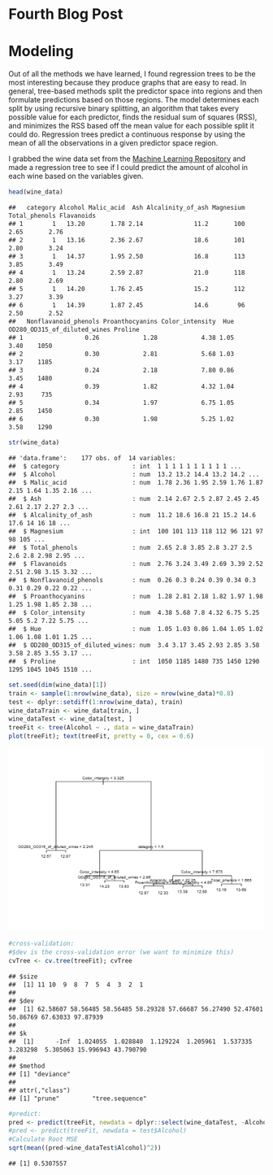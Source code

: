 Fourth Blog Post
================

# Modeling

Out of all the methods we have learned, I found regression trees to be
the most interesting because they produce graphs that are easy to read.
In general, tree-based methods split the predictor space into regions
and then formulate predictions based on those regions. The model
determines each split by using recursive binary splitting, an algorithm
that takes every possible value for each predictor, finds the residual
sum of squares (RSS), and minimizes the RSS based off the mean value for
each possible split it could do. Regression trees predict a continuous
response by using the mean of all the observations in a given predictor
space region.

I grabbed the wine data set from the [Machine Learning
Repository](https://archive.ics.uci.edu/ml/index.php) and made a
regression tree to see if I could predict the amount of alcohol in each
wine based on the variables given.

``` r
head(wine_data)
```

    ##   category Alcohol Malic_acid  Ash Alcalinity_of_ash Magnesium Total_phenols Flavanoids
    ## 1        1   13.20       1.78 2.14              11.2       100          2.65       2.76
    ## 2        1   13.16       2.36 2.67              18.6       101          2.80       3.24
    ## 3        1   14.37       1.95 2.50              16.8       113          3.85       3.49
    ## 4        1   13.24       2.59 2.87              21.0       118          2.80       2.69
    ## 5        1   14.20       1.76 2.45              15.2       112          3.27       3.39
    ## 6        1   14.39       1.87 2.45              14.6        96          2.50       2.52
    ##   Nonflavanoid_phenols Proanthocyanins Color_intensity  Hue OD280_OD315_of_diluted_wines Proline
    ## 1                 0.26            1.28            4.38 1.05                         3.40    1050
    ## 2                 0.30            2.81            5.68 1.03                         3.17    1185
    ## 3                 0.24            2.18            7.80 0.86                         3.45    1480
    ## 4                 0.39            1.82            4.32 1.04                         2.93     735
    ## 5                 0.34            1.97            6.75 1.05                         2.85    1450
    ## 6                 0.30            1.98            5.25 1.02                         3.58    1290

``` r
str(wine_data)
```

    ## 'data.frame':    177 obs. of  14 variables:
    ##  $ category                    : int  1 1 1 1 1 1 1 1 1 1 ...
    ##  $ Alcohol                     : num  13.2 13.2 14.4 13.2 14.2 ...
    ##  $ Malic_acid                  : num  1.78 2.36 1.95 2.59 1.76 1.87 2.15 1.64 1.35 2.16 ...
    ##  $ Ash                         : num  2.14 2.67 2.5 2.87 2.45 2.45 2.61 2.17 2.27 2.3 ...
    ##  $ Alcalinity_of_ash           : num  11.2 18.6 16.8 21 15.2 14.6 17.6 14 16 18 ...
    ##  $ Magnesium                   : int  100 101 113 118 112 96 121 97 98 105 ...
    ##  $ Total_phenols               : num  2.65 2.8 3.85 2.8 3.27 2.5 2.6 2.8 2.98 2.95 ...
    ##  $ Flavanoids                  : num  2.76 3.24 3.49 2.69 3.39 2.52 2.51 2.98 3.15 3.32 ...
    ##  $ Nonflavanoid_phenols        : num  0.26 0.3 0.24 0.39 0.34 0.3 0.31 0.29 0.22 0.22 ...
    ##  $ Proanthocyanins             : num  1.28 2.81 2.18 1.82 1.97 1.98 1.25 1.98 1.85 2.38 ...
    ##  $ Color_intensity             : num  4.38 5.68 7.8 4.32 6.75 5.25 5.05 5.2 7.22 5.75 ...
    ##  $ Hue                         : num  1.05 1.03 0.86 1.04 1.05 1.02 1.06 1.08 1.01 1.25 ...
    ##  $ OD280_OD315_of_diluted_wines: num  3.4 3.17 3.45 2.93 2.85 3.58 3.58 2.85 3.55 3.17 ...
    ##  $ Proline                     : int  1050 1185 1480 735 1450 1290 1295 1045 1045 1510 ...

``` r
set.seed(dim(wine_data)[1])
train <- sample(1:nrow(wine_data), size = nrow(wine_data)*0.8)
test <- dplyr::setdiff(1:nrow(wine_data), train)
wine_dataTrain <- wine_data[train, ]
wine_dataTest <- wine_data[test, ]
treeFit <- tree(Alcohol ~ ., data = wine_dataTrain)
plot(treeFit); text(treeFit, pretty = 0, cex = 0.6)
```

![](../images/4_55_7_21_2022-1.png)<!-- -->

``` r
#cross-validation:
#$dev is the cross-validation error (we want to minimize this)
cvTree <- cv.tree(treeFit); cvTree
```

    ## $size
    ##  [1] 11 10  9  8  7  5  4  3  2  1
    ## 
    ## $dev
    ##  [1] 62.58607 58.56485 58.56485 58.29328 57.66687 56.27490 52.47601 50.86769 67.63033 97.87939
    ## 
    ## $k
    ##  [1]      -Inf  1.024055  1.028840  1.129224  1.205961  1.537335  3.283298  5.305063 15.996943 43.790790
    ## 
    ## $method
    ## [1] "deviance"
    ## 
    ## attr(,"class")
    ## [1] "prune"         "tree.sequence"

``` r
#predict:
pred <- predict(treeFit, newdata = dplyr::select(wine_dataTest, -Alcohol))
#pred <- predict(treeFit, newdata = test$Alcohol)
#Calculate Root MSE
sqrt(mean((pred-wine_dataTest$Alcohol)^2))
```

    ## [1] 0.5307557

